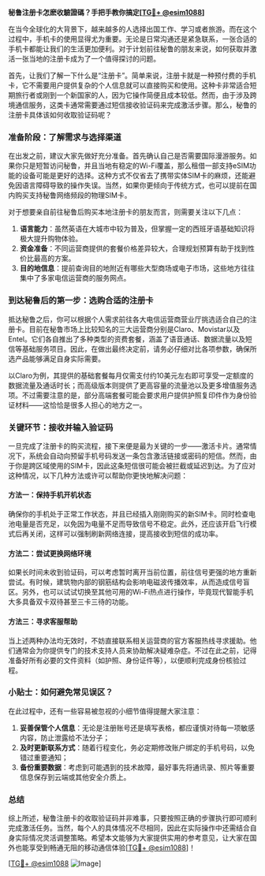 **秘鲁注册卡怎麽收驗證碼？手把手教你搞定[[TG💪+ @esim1088](https://t.me/s/esim1088)]**

在当今全球化的大背景下，越来越多的人选择出国工作、学习或者旅游。而在这个过程中，手机卡的使用显得尤为重要。无论是日常沟通还是紧急联系，一张合适的手机卡都能让我们的生活更加便利。对于计划前往秘鲁的朋友来说，如何获取并激活一张当地的注册卡成为了一个值得探讨的问题。

首先，让我们了解一下什么是“注册卡”。简单来说，注册卡就是一种预付费的手机卡，它不需要用户提供复杂的个人信息就可以直接购买和使用。这种卡非常适合短期旅行者或刚到一个新国家的人，因为它操作简便且成本较低。然而，由于涉及跨境通信服务，这类卡通常需要通过短信接收验证码来完成激活步骤。那么，秘鲁的注册卡具体该如何收取验证码呢？

### 准备阶段：了解需求与选择渠道

在出发之前，建议大家先做好充分准备。首先确认自己是否需要国际漫游服务。如果你只是短暂访问秘鲁，并且当地有稳定的Wi-Fi覆盖，那么租借一部支持eSIM功能的设备可能是更好的选择。这种方式不仅省去了携带实体SIM卡的麻烦，还能避免因语言障碍导致的操作失误。当然，如果你更倾向于传统方式，也可以提前在国内购买支持秘鲁网络频段的物理SIM卡。

对于想要亲自前往秘鲁后购买本地注册卡的朋友而言，则需要关注以下几点：

1. **语言能力**：虽然英语在大城市中较为普及，但掌握一定的西班牙语基础知识将极大提升购物体验。
2. **资金准备**：不同运营商提供的套餐价格差异较大，合理规划预算有助于找到性价比最高的方案。
3. **目的地信息**：提前查询目的地附近有哪些大型商场或电子市场，这些地方往往集中了多家电信运营商的服务网点。

### 到达秘鲁后的第一步：选购合适的注册卡

抵达秘鲁之后，你可以根据个人需求前往各大电信运营商营业厅挑选适合自己的注册卡。目前在秘鲁市场上比较知名的三大运营商分别是Claro、Movistar以及Entel。它们各自推出了多种类型的资费套餐，涵盖了语音通话、数据流量以及短信等基础服务项目。因此，在做出最终决定前，请务必仔细对比各项参数，确保所选产品能够满足自身实际需要。

以Claro为例，其提供的基础套餐每月仅需支付约10美元左右即可享受一定额度的数据流量及通话时长；而高级版本则提供了更高容量的流量池以及更多增值服务选项。不过需要注意的是，部分高端套餐可能会要求用户提供护照复印件作为身份验证材料——这恰恰是很多人担心的地方之一。

### 关键环节：接收并输入验证码

一旦完成了注册卡的购买流程，接下来便是最为关键的一步——激活卡片。通常情况下，系统会自动向预留手机号码发送一条包含激活链接或密码的短信。然而，由于你是跨区域使用的SIM卡，因此这条短信很可能会被拦截或延迟到达。为了应对这种情况，以下几种方法或许可以帮助你更快地解决问题：

#### 方法一：保持手机开机状态
确保你的手机处于正常工作状态，并且已经插入刚刚购买的新SIM卡。同时检查电池电量是否充足，以免因为电量不足而导致信号不稳定。此外，还应该开启飞行模式后再关闭，这样可以强制刷新网络连接，提高接收到短信的成功率。

#### 方法二：尝试更换网络环境
如果长时间未收到验证码，可以考虑暂时离开当前位置，前往信号更强的地方重新尝试。有时候，建筑物内部的钢筋结构会影响电磁波传播效率，从而造成信号盲区。另外，也可以试试切换至其他可用的Wi-Fi热点进行操作，毕竟现代智能手机大多具备双卡双待甚至三卡三待的功能。

#### 方法三：寻求客服帮助
当上述两种办法均无效时，不妨直接联系相关运营商的官方客服热线寻求援助。他们通常会为你提供专门的技术支持人员来协助解决疑难杂症。不过在此之前，记得准备好所有必要的文件资料（如护照、身份证件等），以便顺利完成身份核验过程。

### 小贴士：如何避免常见误区？

在此过程中，还有一些容易被忽视的小细节值得提醒大家注意：

1. **妥善保管个人信息**：无论是注册账号还是填写表格，都应谨慎对待每一项敏感内容，防止泄露给不法分子；
2. **及时更新联系方式**：随着行程变化，务必定期修改账户绑定的手机号码，以免错过重要通知；
3. **备份重要数据**：考虑到可能遇到的技术故障，最好事先将通讯录、照片等重要信息保存到云端或其他安全介质上。

### 总结

综上所述，秘鲁注册卡的收取验证码并非难事，只要按照正确的步骤执行即可顺利完成激活任务。当然，每个人的具体情况不尽相同，因此在实际操作中还需结合自身实际情况灵活调整策略。希望本文能够为大家提供实用的参考意见，让大家在国外也能享受到畅通无阻的移动通信体验[[TG💪+ @esim1088](https://t.me/s/esim1088)]！

[[TG💪+ @esim1088](https://t.me/s/esim1088) ![Image](https://i.postimg.cc/4NQfJmqS/Snipaste-2025-05-13-00-14-12.png)]
